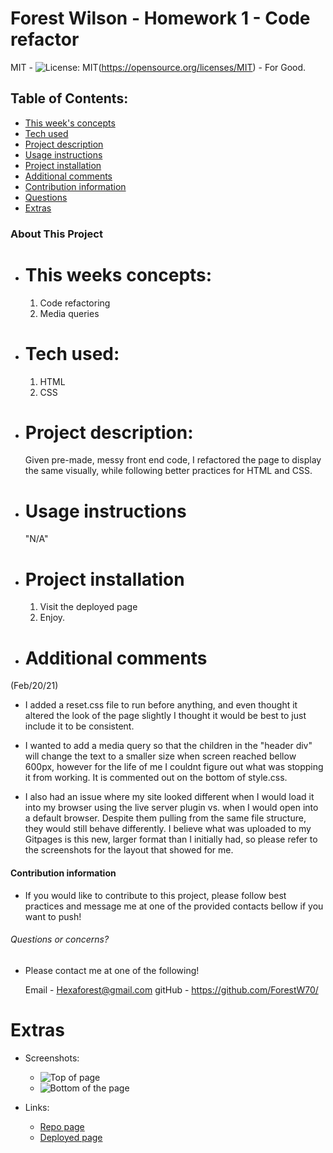 # Forest Wilson - Homework 1 - Code refactor
MIT - ![License: MIT](https://img.shields.io/badge/License-MIT-yellow.svg)(https://opensource.org/licenses/MIT) - For Good.
<!-- Original deployment date: February 20th, 2021 -->

## Table of Contents:
- [This week's concepts](#this-weeks-concepts)
- [Tech used](#tech-used)
- [Project description](#project-description)
- [Usage instructions](#usage-instructions)
- [Project installation](#project-installation)
- [Additional comments](#additional-comments)
- [Contribution information](#contribution-information)
- [Questions](#questions-or-concerns)
- [Extras](#extras)


### About This Project

* # This weeks concepts:
  1. Code refactoring
  2. Media queries

* # Tech used:
  1. HTML
  2. CSS

* # Project description:
  Given pre-made, messy front end code, I refactored the page to display the same visually, while following better practices for HTML and CSS.

* # Usage instructions
  "N/A"

* # Project installation
  1. Visit the deployed page
  2. Enjoy.
     
* # Additional comments
(Feb/20/21)
  - I added a reset.css file to run before anything, and even thought it altered the look of the page slightly I thought it would be best to just include it to be consistent.

  - I wanted to add a media query so that the children in the "header div" will change the text to a smaller size when screen reached bellow 600px, however for the life of me I couldnt figure out what was stopping it from working. It is commented out on the bottom of style.css.

  - I also had an issue where my site looked different when I would load it into my browser using the live server plugin vs. when I would open into a default browser. Despite them pulling from the same file structure, they would still behave differently. I believe what was uploaded to my Gitpages is this new, larger format than I initially had, so please refer to the screenshots for the layout that showed for me.


#### Contribution information 

- If you would like to contribute to this project, please follow best practices and message me at one of the provided contacts bellow if you want to push!


###### Questions or concerns? 
* Please contact me at one of the following!

  Email - Hexaforest@gmail.com
  gitHub - https://github.com/ForestW70/


# Extras

* Screenshots:
  - ![Top of page](./assets/images/application-screenshot-top)
  - ![Bottom of the page](.assets/images/application-screenshot-bottom)

* Links:
  - [Repo page](https://github.com/ForestW70/hw1coderefactor)
  - [Deployed page](https://forestw70.github.io/hw1coderefactor/)